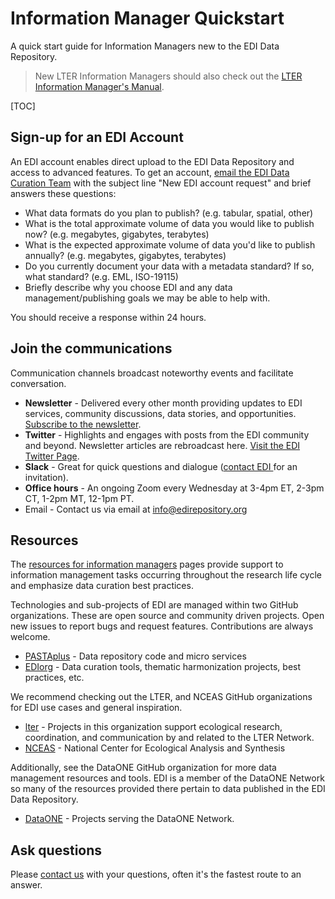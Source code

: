 # Information Manager Quickstart

A quick start guide for Information Managers new to the EDI Data Repository. 

>New LTER Information Managers should also check out the [LTER Information Manager's Manual](https://lter.github.io/im-manual/).

[TOC]

## Sign-up for an EDI Account

An EDI account enables direct upload to the EDI Data Repository and access to advanced features. To get an account, [email the EDI Data Curation Team](/templates/support/contact-us.md) with the subject line "New EDI account request" and brief answers these questions:

* What data formats do you plan to publish? (e.g. tabular, spatial, other)
* What is the total approximate volume of data you would like to publish now? (e.g. megabytes, gigabytes, terabytes)
* What is the expected approximate volume of data you'd like to publish annually? (e.g. megabytes, gigabytes, terabytes)
* Do you currently document your data with a metadata standard? If so, what standard?​ (e.g. EML, ISO-19115)
* Briefly describe why you choose EDI and any data management/publishing goals we may be able to help with.

You should receive a response within 24 hours.

## Join the communications

Communication channels broadcast noteworthy events and facilitate conversation.



* **Newsletter** - Delivered every other month providing updates to EDI services, community discussions, data stories, and opportunities. [Subscribe to the newsletter](https://environmentaldatainitiative.us14.list-manage.com/subscribe?u=c258a774cbd4d34290410d1ea&id=da346b264c).
* **Twitter** - Highlights and engages with posts from the EDI community and beyond. Newsletter articles are rebroadcast here. [Visit the EDI Twitter Page](https://twitter.com/edigotdata).
* **Slack** - Great for quick questions and dialogue ([contact EDI ](/templates/support/contact-us.md) for an invitation).
* **Office hours** - An ongoing Zoom every Wednesday at 3-4pm ET, 2-3pm CT, 1-2pm MT, 12-1pm PT.
* Email - Contact us via email at [info@edirepository.org](mailto:info@edirepository.org)

## Resources

The [resources for information managers](/templates/resources/resources-for-information-managers.md) pages provide support to information management tasks occurring throughout the research life cycle and emphasize data curation best practices.

Technologies and sub-projects of EDI are managed within two GitHub organizations. These are open source and community driven projects. Open new issues to report bugs and request features. Contributions are always welcome.



* [PASTAplus](https://github.com/PASTAplus) - Data repository code and micro services
* [EDIorg](https://github.com/EDIorg) - Data curation tools, thematic harmonization projects, best practices, etc.

We recommend checking out the LTER, and NCEAS GitHub organizations for EDI use cases and general inspiration.



* [lter](https://github.com/lter) - Projects in this organization support ecological research, coordination, and communication by and related to the LTER Network.
* [NCEAS](https://github.com/NCEAS) - National Center for Ecological Analysis and Synthesis

Additionally, see the DataONE GitHub organization for more data management resources and tools. EDI is a member of the DataONE Network so many of the resources provided there pertain to data published in the EDI Data Repository.

* [DataONE](https://github.com/DataONEorg) - Projects serving the DataONE Network.

## Ask questions

Please [contact us](/templates/support/contact-us.md) with your questions, often it's the fastest route to an answer.
